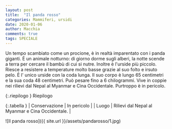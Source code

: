 ```yaml
---
layout: post
title:  "Il panda rosso"
categories: Mammiferi, ursidi
date: 2020-01-06
author: Macchia
comments: true
tags: SPECIALE
---
```


Un tempo scambiato come un procione, è in realtà imparentato con i panda giganti.
È un animale notturno: di giorno dorme sugli alberi, la notte scende a terra per cercare il bambù di cui si nutre. 
Inoltre è l'urside più piccolo.
Riesce a resistere a temperature molto basse grazie al suo folto e irsuto pelo.
È l' unico urside con la coda lunga.
Il suo corpo è lungo 65 centimetri e la sua coda 48 centimetri.
Può pesare fino a 6 chilogrammi.
Vive in coppie nei rilievi dal Nepal al Myanmar e Cina Occidentale.
Purtroppo è in pericolo.







{:.riepilogo }
Riepilogo

{:.tabella }
| Conservazione | In pericolo |
| Luogo         | Rilievi dal Nepal al Myanmar e Cina Occidentale. |


![Il panda rosso]({{ site.url }}/assets/pandarosso/1.jpg)
